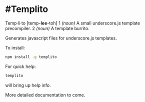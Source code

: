 #Templito
======

Temp·li·to [temp-**lee**-toh]
  1 *(noun)* A small underscore.js template precompiler.
  2 *(noun)* A template burrito.

Generates javascript files for underscore.js templates.

To install:

```bash
npm install -g templito
```

For quick help:

```bash
templito
```

will bring up help info.

More detailed documentation to come.
